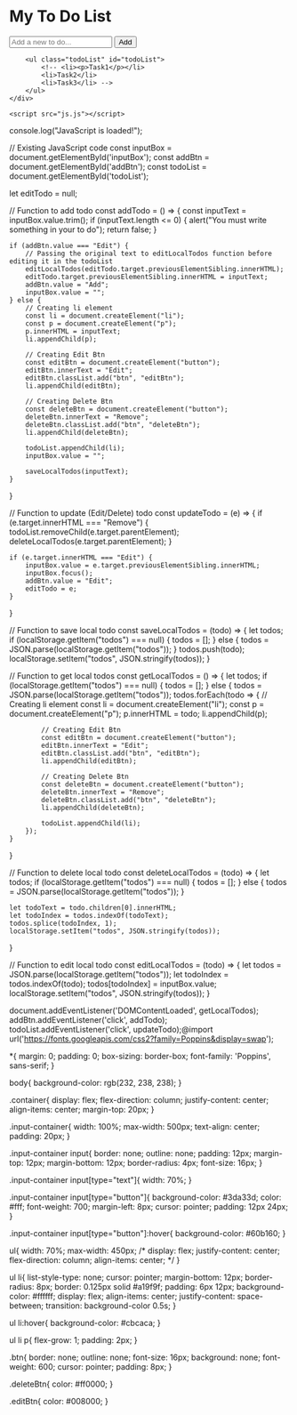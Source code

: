 <!DOCTYPE html>
<html lang="en">
<head>
    <meta charset="UTF-8">
    <meta http-equiv="X-UA-Compatible" content="IE=edge">
    <meta name="viewport" content="width=device-width, initial-scale=1.0">
    <link rel="stylesheet" href="styles.css">
    <title>To Do List - JavaScript Project</title>
</head>
<body>
    <div class="container">
        <div class="input-container">
            <h1>My To Do List</h1>
            <input type="text" placeholder="Add a new to do..." id="inputBox">
            <input type="button" value="Add" id="addBtn">
        </div>

        <ul class="todoList" id="todoList">
            <!-- <li><p>Task1</p></li>
            <li>Task2</li>
            <li>Task3</li> -->
        </ul>
    </div>

    <script src="js.js"></script>
</body>
</html>console.log("JavaScript is loaded!");

// Existing JavaScript code
const inputBox = document.getElementById('inputBox');
const addBtn = document.getElementById('addBtn');
const todoList = document.getElementById('todoList');

let editTodo = null;

// Function to add todo
const addTodo = () => {
    const inputText = inputBox.value.trim();
    if (inputText.length <= 0) {
        alert("You must write something in your to do");
        return false;
    }

    if (addBtn.value === "Edit") {
        // Passing the original text to editLocalTodos function before editing it in the todoList
        editLocalTodos(editTodo.target.previousElementSibling.innerHTML);
        editTodo.target.previousElementSibling.innerHTML = inputText;
        addBtn.value = "Add";
        inputBox.value = "";
    } else {
        // Creating li element
        const li = document.createElement("li");
        const p = document.createElement("p");
        p.innerHTML = inputText;
        li.appendChild(p);

        // Creating Edit Btn
        const editBtn = document.createElement("button");
        editBtn.innerText = "Edit";
        editBtn.classList.add("btn", "editBtn");
        li.appendChild(editBtn);

        // Creating Delete Btn
        const deleteBtn = document.createElement("button");
        deleteBtn.innerText = "Remove";
        deleteBtn.classList.add("btn", "deleteBtn");
        li.appendChild(deleteBtn);

        todoList.appendChild(li);
        inputBox.value = "";

        saveLocalTodos(inputText);
    }
}

// Function to update (Edit/Delete) todo
const updateTodo = (e) => {
    if (e.target.innerHTML === "Remove") {
        todoList.removeChild(e.target.parentElement);
        deleteLocalTodos(e.target.parentElement);
    }

    if (e.target.innerHTML === "Edit") {
        inputBox.value = e.target.previousElementSibling.innerHTML;
        inputBox.focus();
        addBtn.value = "Edit";
        editTodo = e;
    }
}

// Function to save local todo
const saveLocalTodos = (todo) => {
    let todos;
    if (localStorage.getItem("todos") === null) {
        todos = [];
    } else {
        todos = JSON.parse(localStorage.getItem("todos"));
    }
    todos.push(todo);
    localStorage.setItem("todos", JSON.stringify(todos));
}

// Function to get local todos
const getLocalTodos = () => {
    let todos;
    if (localStorage.getItem("todos") === null) {
        todos = [];
    } else {
        todos = JSON.parse(localStorage.getItem("todos"));
        todos.forEach(todo => {
            // Creating li element
            const li = document.createElement("li");
            const p = document.createElement("p");
            p.innerHTML = todo;
            li.appendChild(p);

            // Creating Edit Btn
            const editBtn = document.createElement("button");
            editBtn.innerText = "Edit";
            editBtn.classList.add("btn", "editBtn");
            li.appendChild(editBtn);

            // Creating Delete Btn
            const deleteBtn = document.createElement("button");
            deleteBtn.innerText = "Remove";
            deleteBtn.classList.add("btn", "deleteBtn");
            li.appendChild(deleteBtn);

            todoList.appendChild(li);
        });
    }
}

// Function to delete local todo
const deleteLocalTodos = (todo) => {
    let todos;
    if (localStorage.getItem("todos") === null) {
        todos = [];
    } else {
        todos = JSON.parse(localStorage.getItem("todos"));
    }

    let todoText = todo.children[0].innerHTML;
    let todoIndex = todos.indexOf(todoText);
    todos.splice(todoIndex, 1);
    localStorage.setItem("todos", JSON.stringify(todos));
}

// Function to edit local todo
const editLocalTodos = (todo) => {
    let todos = JSON.parse(localStorage.getItem("todos"));
    let todoIndex = todos.indexOf(todo);
    todos[todoIndex] = inputBox.value;
    localStorage.setItem("todos", JSON.stringify(todos));
}

document.addEventListener('DOMContentLoaded', getLocalTodos);
addBtn.addEventListener('click', addTodo);
todoList.addEventListener('click', updateTodo);@import url('https://fonts.googleapis.com/css2?family=Poppins&display=swap');

*{
    margin: 0;
    padding: 0;
    box-sizing: border-box;
    font-family: 'Poppins', sans-serif;
}

body{
    background-color: rgb(232, 238, 238);
}

.container{
    display: flex;
    flex-direction: column;
    justify-content: center;
    align-items: center;
    margin-top: 20px;
}

.input-container{
    width: 100%;
    max-width: 500px;
    text-align: center;
    padding: 20px;
}

.input-container input{
    border: none;
    outline: none;
    padding: 12px;
    margin-top: 12px;
    margin-bottom: 12px;
    border-radius: 4px;
    font-size: 16px;
}

.input-container input[type="text"]{
    width: 70%;
}

.input-container input[type="button"]{
    background-color: #3da33d;
    color: #fff;
    font-weight: 700;
    margin-left: 8px;
    cursor: pointer;
    padding: 12px 24px;
}

.input-container input[type="button"]:hover{
    background-color: #60b160;
}

ul{
    width: 70%;
    max-width: 450px;
    /* display: flex;
    justify-content: center;
    flex-direction: column;
    align-items: center; */
}

ul li{
    list-style-type: none;
    cursor: pointer;
    margin-bottom: 12px;
    border-radius: 8px;
    border: 0.125px solid #a19f9f;
    padding: 6px 12px;
    background-color: #ffffff;
    display: flex;
    align-items: center;
    justify-content: space-between;
    transition: background-color 0.5s;
}

ul li:hover{
    background-color: #cbcaca;
}

ul li p{
    flex-grow: 1;
    padding: 2px;
}

.btn{
    border: none;
    outline: none;
    font-size: 16px;
    background: none;
    font-weight: 600;
    cursor: pointer;
    padding: 8px;
}

.deleteBtn{
    color: #ff0000;
}

.editBtn{
    color: #008000;
}

